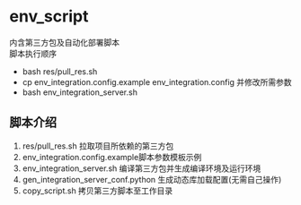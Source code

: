# env_script
内含第三方包及自动化部署脚本  
脚本执行顺序  
* bash res/pull_res.sh  
* cp env_integration.config.example env_integration.config 并修改所需参数  
* bash env_integration_server.sh  

## 脚本介绍
1. res/pull_res.sh 拉取项目所依赖的第三方包  
2. env_integration.config.example脚本参数模板示例  
3. env_integration_server.sh 编译第三方包并生成编译环境及运行环境  
4. gen_integration_server_conf.python 生成动态库加载配置(无需自己操作)  
5. copy_script.sh 拷贝第三方脚本至工作目录  
